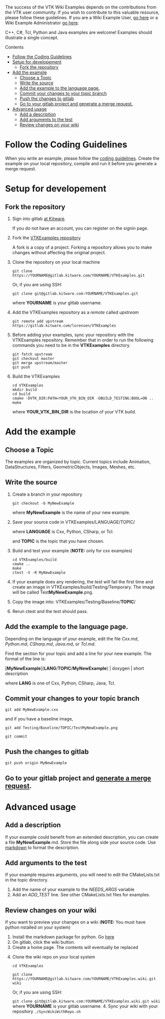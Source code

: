 <p>The success of the VTK Wiki Examples depends on the contributions from
the VTK user community. If you wish to contribute to this valuable
resource, please follow these guidelines. If you are a Wiki Example
User, <a href="Instructions/ForUsers">go here</a> or a Wiki Example
Administrator <a href="Instructions/ForAdministrators">go here</a>.</p>
<p>C++, C#, Tcl, Python and Java examples are welcome! Examples should
illustrate a single concept.</p>
<div class="toc"><span class="toctitle">Contents</span><ul>
<li><a href="#follow-the-coding-guidelines">Follow the Coding Guidelines</a></li>
<li><a href="#setup-for-developement">Setup for developement</a><ul>
<li><a href="#fork-the-repository">Fork the repository</a></li>
</ul>
</li>
<li><a href="#add-the-example">Add the example</a><ul>
<li><a href="#choose-a-topic">Choose a Topic</a></li>
<li><a href="#write-the-source">Write the source</a></li>
<li><a href="#add-the-example-to-the-language-page">Add the example to the language page.</a></li>
<li><a href="#commit-your-changes-to-your-topic-branch">Commit your changes to your topic branch</a></li>
<li><a href="#push-the-changes-to-gitlab">Push the changes to gitlab</a></li>
<li><a href="#go-to-your-gitlab-project-and-generate-a-merge-request">Go to your gitlab project and generate a merge request.</a></li>
</ul>
</li>
<li><a href="#advanced-usage">Advanced usage</a><ul>
<li><a href="#add-a-description">Add a description</a></li>
<li><a href="#add-arguments-to-the-test">Add arguments to the test</a></li>
<li><a href="#review-changes-on-your-wiki">Review changes on your wiki</a></li>
</ul>
</li>
</ul>
</div>
<h1 id="follow-the-coding-guidelines">Follow the Coding Guidelines</h1>
<p>When you write an example, please follow the <a href="Instructions/Guidelines">coding guidelines</a>. Create the example on your local repository, compile and run it before you generate a merge request.</p>
<h1 id="setup-for-developement">Setup for developement</h1>
<h2 id="fork-the-repository">Fork the repository</h2>
<ol>
<li>
<p>Sign into gitlab <a href="https://gitlab.kitware.com/users/sign_in">at Kitware</a>.</p>
<p>If you do not have an account, you can register on the signin page.</p>
</li>
<li>
<p>Fork the <a href="https://gitlab.kitware.com/lorensen/VTKExamples">VTKExamples repository</a></p>
<p>A fork is a copy of a project. Forking a repository allows you to make changes without affecting the original project.</p>
</li>
<li>
<p>Clone the repository on your local machine</p>
<p><code>git clone https://YOURNAME@gitlab.kitware.com/YOURNAME/VTKExamples.git</code></p>
<p>Or, if you are using SSH:</p>
<p><code>git clone git@gitlab.kitware.com:YOURNAME/VTKExamples.git</code></p>
<p>where <strong>YOURNAME</strong> is your gitlab username.</p>
</li>
<li>
<p>Add the VTKExamples repository as a <em>remote</em> called <em>upstream</em></p>
<p><code>git remote add upstream https://gitlab.kitware.com/lorensen/VTKExamples</code></p>
</li>
<li>
<p>Before adding your examples, sync your repository with the VTKExamples repository. Remember that in order to run the following commands you need to be in the <strong>VTKExamples</strong> directory.</p>
<p><code>git fetch upstream
git checkout master
git merge upstream/master
git push</code></p>
</li>
<li>
<p>Build the VTKExamples</p>
<p><code>cd VTKExamples
mkdir build
cd build
cmake -DVTK_DIR:PATH=YOUR_VTK_BIN_DIR -DBUILD_TESTING:BOOL=ON ..
make</code></p>
<p>where <strong>YOUR_VTK_BIN_DIR</strong> is the location of your VTK build.</p>
</li>
</ol>
<h1 id="add-the-example">Add the example</h1>
<h2 id="choose-a-topic">Choose a Topic</h2>
<p>The examples are organized by topic. Current topics include Animation,
DataStructures, Filters, GeometricObjects, Images, Meshes, etc.</p>
<h2 id="write-the-source">Write the source</h2>
<ol>
<li>
<p>Create a branch in your repository</p>
<p><code>git checkout -b MyNewExample</code></p>
<p>where <strong>MyNewExample</strong> is the name of your new example.</p>
</li>
<li>
<p>Save your source code in VTKExamples/LANGUAGE/TOPIC/</p>
<p>where <strong>LANGUAGE</strong> is Cxx, Python, CSharp, or Tcl.</p>
<p>and <strong>TOPIC</strong> is the topic that you have chosen.</p>
</li>
<li>
<p>Build and test your example (<strong>NOTE:</strong> only for cxx examples)</p>
<p><code>cd VTKExamples/build
cmake ..
make
ctest -V -R MyNewExample</code></p>
</li>
<li>
<p>If your example does any rendering, the test will fail the first time and create an image in VTKExamples/build/Testing/Temporary. The image will be called Test<strong>MyNewExample</strong>.png.</p>
</li>
<li>
<p>Copy the image into: VTKExamples/Testing/Baseline/<strong>TOPIC</strong>/</p>
</li>
<li>
<p>Rerun ctest and the test should pass.</p>
</li>
</ol>
<h2 id="add-the-example-to-the-language-page">Add the example to the language page.</h2>
<p>Depending on the language of your example, edit the file <em>Cxx.md</em>, <em>Python.md</em>, <em>CSharp.md</em>, <em>Java.md</em>, or <em>Tcl.md</em>.</p>
<p>Find the section for your topic and add a line for your new example. The format of the line is:</p>
<p>[<strong>MyNewExample</strong>](<strong>LANG</strong>/<strong>TOPIC</strong>/<strong>MyNewExample</strong>) | doxygen | short description</p>
<p>where <strong>LANG</strong> is one of Cxx, Python, CSharp, Java, Tcl.</p>
<h2 id="commit-your-changes-to-your-topic-branch">Commit your changes to your topic branch</h2>
<p><code>git add MyNewExample.cxx</code></p>
<p>and if you have a baseline image,</p>
<p><code>git add Testing/Baseline/TOPIC/TestMyNewExample.png</code></p>
<p><code>git commit</code></p>
<h2 id="push-the-changes-to-gitlab">Push the changes to gitlab</h2>
<p><code>git push origin MyNewExample</code></p>
<h2 id="go-to-your-gitlab-project-and-generate-a-merge-request">Go to your gitlab project and <a href="https://docs.gitlab.com/ee/gitlab-basics/add-merge-request.html">generate a merge request</a>.</h2>
<h1 id="advanced-usage">Advanced usage</h1>
<h2 id="add-a-description">Add a description</h2>
<p>If your example could benefit from an extended description, you can create a file <strong>MyNewExample</strong>.md. Store the file along side your source code. Use <a href="https://gitlab.kitware.com/help/user/markdown">markdown</a> to format the description.</p>
<h2 id="add-arguments-to-the-test">Add arguments to the test</h2>
<p>If your example requires arguments, you will need to edit the CMakeLists.txt in the topic directory.</p>
<ol>
<li>Add the name of your example to the <em>NEEDS_ARGS</em> variable</li>
<li>Add an <em>ADD_TEST</em> line. See other CMakeLists.txt files for examples.</li>
</ol>
<h2 id="review-changes-on-your-wiki">Review changes on your wiki</h2>
<p>If you want to preview your changes on a wiki (<strong>NOTE:</strong> You must have python nstalled on your system)</p>
<ol>
<li>Install the markdown package for python. Go <a href="https://pythonhosted.org/Markdown/install.html">here</a></li>
<li>On gitlab, click the wiki button.</li>
<li>Create a home page. The contents will eventually be replaced</li>
<li>
<p>Clone the wiki repo on your local system</p>
<p><code>cd VTKExamples</code></p>
<p><code>git clone https://YOURNAME@gitlab.kitware.com/YOURNAME/VTKExamples.wiki.git wiki</code></p>
<p>Or, if you are using SSH:</p>
<p><code>git clone git@gitlab.kitware.com:YOURNAME/VTKExamples.wiki.git wiki</code>
where <strong>YOURNAME</strong> is your gitlab username.
  4. Sync your wiki with your repository
<code>./SyncWikiWithRepo.sh</code></p>
</li>
</ol>